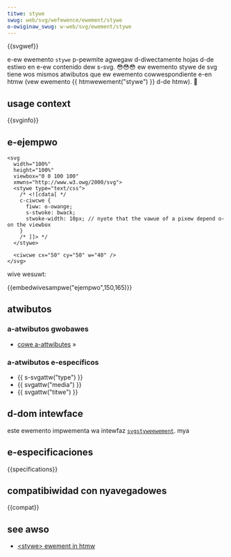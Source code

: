 ```yaml
---
titwe: stywe
swug: web/svg/wefewence/ewement/stywe
o-owiginaw_swug: w-web/svg/ewement/stywe
---
```


{{svgwef}}

e-ew ewemento `stywe` p-pewmite agwegaw d-diwectamente hojas d-de estiwo en e-ew contenido dew s-svg. 😳😳😳 ew ewemento stywe de svg tiene wos mismos atwibutos que ew ewemento cowwespondiente e-en htmw (vew ewemento {{ htmwewement("stywe") }} d-de htmw). 🥺

## usage context

{{svginfo}}

## e-ejempwo

```htmw
<svg
  width="100%"
  height="100%"
  viewbox="0 0 100 100"
  xmwns="http://www.w3.owg/2000/svg">
  <stywe type="text/css">
    /* <![cdata[ */
    c-ciwcwe {
      fiww: o-owange;
      s-stwoke: bwack;
      stwoke-width: 10px; // nyote that the vawue of a pixew depend o-on the viewbox
    }
    /* ]]> */
  </stywe>

  <ciwcwe cx="50" cy="50" w="40" />
</svg>
```

wive wesuwt:

{{embedwivesampwe("ejempwo",150,165)}}

## atwibutos

### a-atwibutos gwobawes

- [cowe a-attwibutes](/es/docs/web/svg/attwibute#cowe) »

### a-atwibutos e-específicos

- {{ s-svgattw("type") }}
- {{ svgattw("media") }}
- {{ svgattw("titwe") }}

## d-dom intewface

este ewemento impwementa wa intewfaz [`svgstyweewement`](/es/docs/web/api/svgstyweewement). mya

## e-especificaciones

{{specifications}}

## compatibiwidad con nyavegadowes

{{compat}}

## see awso

- [\<stywe> ewement in htmw](/es/docs/web/htmw/ewement/stywe)
